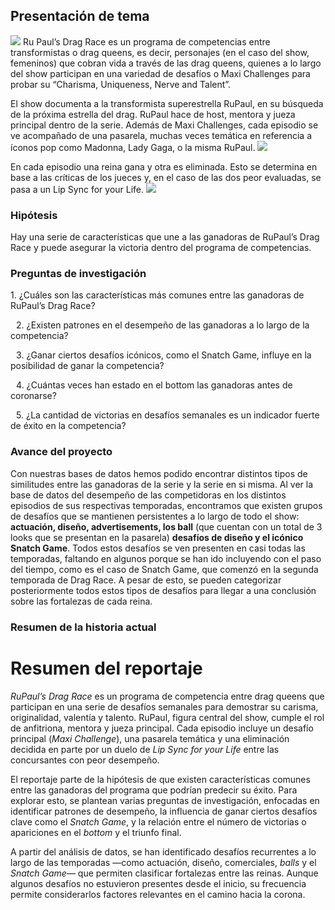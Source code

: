 ## Presentación de tema 
<img src="./images/S17Banner.webp"> 
Ru Paul’s Drag Race es un programa de competencias entre transformistas o drag queens, es decir, personajes (en el caso del show, femeninos) que cobran vida a través de las drag queens, quienes a lo largo del show participan en una variedad de desafíos o Maxi Challenges para probar su “Charisma, Uniqueness, Nerve and Talent”.

El show documenta a la transformista superestrella RuPaul, en su búsqueda de la próxima estrella del drag. RuPaul hace de host, mentora y jueza principal dentro de la serie. Además de Maxi Challenges, cada episodio se ve acompañado de una pasarela, muchas veces temática en referencia a íconos pop como Madonna, Lady Gaga, o la misma RuPaul.
<img src="./images/main_stage.webp"> 

En cada episodio una reina gana y otra es eliminada. Esto se determina en base a las críticas de los jueces y, en el caso de las dos peor evaluadas, se pasa a un Lip Sync for your Life.
<img src="./images/shashay_away.webp"> 

### Hipótesis 
Hay una serie de características que une a las ganadoras de RuPaul’s Drag Race y puede asegurar la victoria dentro del programa de competencias. 

### Preguntas de investigación 
1.⁠ ⁠¿Cuáles son las características más comunes entre las ganadoras de RuPaul’s Drag Race?

 2.⁠ ⁠¿Existen patrones en el desempeño de las ganadoras a lo largo de la competencia?

 3.⁠ ⁠¿Ganar ciertos desafíos icónicos, como el Snatch Game, influye en la posibilidad de ganar la competencia?

 4.⁠ ⁠¿Cuántas veces han estado en el bottom las ganadoras antes de coronarse?

 5.⁠ ⁠¿La cantidad de victorias en desafíos semanales es un indicador fuerte de éxito en la competencia?

### Avance del proyecto 
Con nuestras bases de datos hemos podido encontrar distintos tipos de similitudes entre las ganadoras de la serie y la serie en si misma. 
Al ver la base de datos del desempeño de las competidoras en los distintos episodios de sus respectivas temporadas, encontramos que existen grupos de desafíos que se mantienen persistentes a lo largo de todo el show: **actuación, diseño, advertisements, los ball** (que cuentan con un total de 3 looks que se presentan en la pasarela) **desafíos de diseño y el icónico Snatch Game**. Todos estos desafíos se ven presenten en casi todas las temporadas, faltando en algunos porque se han ido incluyendo con el paso del tiempo, como es el caso de Snatch Game, que comenzó en la segunda temporada de Drag Race. A pesar de esto, se pueden categorizar posteriormente todos estos tipos de desafíos para llegar a una conclusión sobre las fortalezas de cada reina. 

### Resumen de la historia actual 
# Resumen del reportaje

*RuPaul’s Drag Race* es un programa de competencia entre drag queens que participan en una serie de desafíos semanales para demostrar su carisma, originalidad, valentía y talento. RuPaul, figura central del show, cumple el rol de anfitriona, mentora y jueza principal. Cada episodio incluye un desafío principal (*Maxi Challenge*), una pasarela temática y una eliminación decidida en parte por un duelo de *Lip Sync for your Life* entre las concursantes con peor desempeño.

El reportaje parte de la hipótesis de que existen características comunes entre las ganadoras del programa que podrían predecir su éxito. Para explorar esto, se plantean varias preguntas de investigación, enfocadas en identificar patrones de desempeño, la influencia de ganar ciertos desafíos clave como el *Snatch Game*, y la relación entre el número de victorias o apariciones en el *bottom* y el triunfo final.

A partir del análisis de datos, se han identificado desafíos recurrentes a lo largo de las temporadas —como actuación, diseño, comerciales, *balls* y el *Snatch Game*— que permiten clasificar fortalezas entre las reinas. Aunque algunos desafíos no estuvieron presentes desde el inicio, su frecuencia permite considerarlos factores relevantes en el camino hacia la corona.
